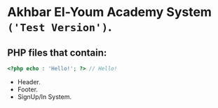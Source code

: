 # Akhbar El-Youm Academy System `('Test Version')`.
## PHP files that contain:
```php
<?php echo : 'Hello!'; ?> // Hello!
```
* Header.
* Footer.
* SignUp/In System.
